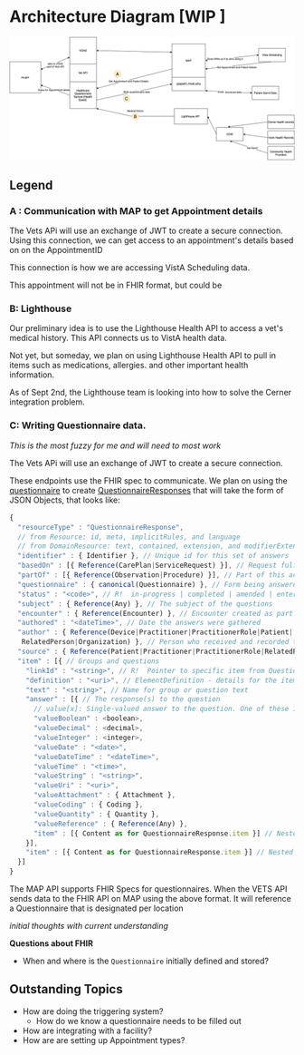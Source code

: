 # Architecture Diagram [WIP ]

![Diagram](assets/architecture.v1.png)


## Legend
### A : Communication with MAP to get Appointment details 

The Vets APi will use an exchange of JWT to create a secure connection. Using this connection, we can get access to an appointment's details based on on the AppointmentID

This connection is how we are accessing VistA Scheduling data. 

This appointment will not be in FHIR format, but could be 

### B: Lighthouse 

Our preliminary idea is to use the Lighthouse Health API to access a vet's medical history. This API connects us to VistA health data.  

Not yet, but someday, we plan on using Lighthouse Health API to pull in items such as medications, allergies. and other important health information.

As of Sept 2nd, the Lighthouse team is looking into how to solve the Cerner integration problem. 

### C: Writing Questionnaire data.  

*This is the most fuzzy for me and will need to most work*

The Vets APi will use an exchange of JWT to create a secure connection.

These endpoints use the FHIR spec to communicate. We plan on using the [questionnaire](https://www.hl7.org/fhir/questionnaire.html) to create [QuestionnaireResponses](https://www.hl7.org/fhir/questionnaireresponse.html) that will take the form of JSON Objects, that looks like: 

```js
{
  "resourceType" : "QuestionnaireResponse",
  // from Resource: id, meta, implicitRules, and language
  // from DomainResource: text, contained, extension, and modifierExtension
  "identifier" : { Identifier }, // Unique id for this set of answers
  "basedOn" : [{ Reference(CarePlan|ServiceRequest) }], // Request fulfilled by this QuestionnaireResponse
  "partOf" : [{ Reference(Observation|Procedure) }], // Part of this action
  "questionnaire" : { canonical(Questionnaire) }, // Form being answered
  "status" : "<code>", // R!  in-progress | completed | amended | entered-in-error | stopped
  "subject" : { Reference(Any) }, // The subject of the questions
  "encounter" : { Reference(Encounter) }, // Encounter created as part of
  "authored" : "<dateTime>", // Date the answers were gathered
  "author" : { Reference(Device|Practitioner|PractitionerRole|Patient|
   RelatedPerson|Organization) }, // Person who received and recorded the answers
  "source" : { Reference(Patient|Practitioner|PractitionerRole|RelatedPerson) }, // The person who answered the questions
  "item" : [{ // Groups and questions
    "linkId" : "<string>", // R!  Pointer to specific item from Questionnaire
    "definition" : "<uri>", // ElementDefinition - details for the item
    "text" : "<string>", // Name for group or question text
    "answer" : [{ // The response(s) to the question
      // value[x]: Single-valued answer to the question. One of these 12:
      "valueBoolean" : <boolean>,
      "valueDecimal" : <decimal>,
      "valueInteger" : <integer>,
      "valueDate" : "<date>",
      "valueDateTime" : "<dateTime>",
      "valueTime" : "<time>",
      "valueString" : "<string>",
      "valueUri" : "<uri>",
      "valueAttachment" : { Attachment },
      "valueCoding" : { Coding },
      "valueQuantity" : { Quantity },
      "valueReference" : { Reference(Any) },
      "item" : [{ Content as for QuestionnaireResponse.item }] // Nested groups and questions
    }],
    "item" : [{ Content as for QuestionnaireResponse.item }] // Nested questionnaire response items
  }]
}

```

The MAP API supports FHIR Specs for questionnaires. When the VETS API sends data to the FHIR API on MAP using the above format. It will reference a Questionnaire that is designated per location

*initial thoughts with current understanding*

**Questions about FHIR**
- When and where is the `Questionnaire` initially defined and stored?
  

## Outstanding Topics

- How are doing the triggering system? 
  - How do we know a questionnaire needs to be filled out
- How are integrating with a facility? 
- How are are setting up Appointment types? 
